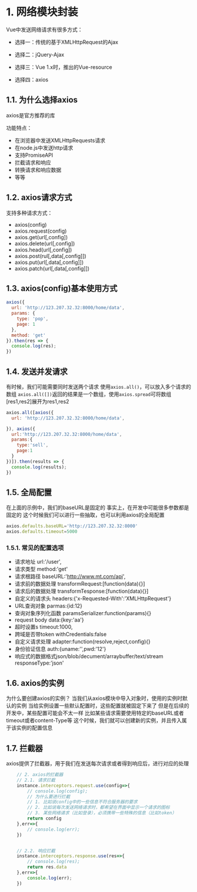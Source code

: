 # 1. 网络模块封装
Vue中发送网络请求有很多方式：

- 选择一：传统的基于XMLHttpRequest的Ajax

- 选择二：jQuery-Ajax
- 选择三：Vue 1.x时，推出的Vue-resource
- 选择四：axios

## 1.1. 为什么选择axios
axios是官方推荐的库

功能特点：
- 在浏览器中发送XMLHttpRequests请求
- 在node.js中发送http请求
- 支持PromiseAPI
- 拦截请求和响应
- 转换请求和响应数据
- 等等


## 1.2. axios请求方式
支持多种请求方式：
- axios(config)
- axios.request(config)
- axios.get(url[,config])
- axios.delete(url[,config])
- axios.head(url[,config])
- axios.post(rul[,data[,config]])
- axios.put(url[,data[,config]])
- axios.patch(url[,data[,config]])

## 1.3. axios(config)基本使用方式
```js
axios({
  url: 'http://123.207.32.32:8000/home/data',
  params: {
    type: 'pop',
    page: 1
  },
  method: 'get'
}).then(res => {
  console.log(res);
})
```

## 1.4. 发送并发请求
有时候，我们可能需要同时发送两个请求
使用`axios.all()`，可以放入多个请求的数组
`axios.all([])`返回的结果是一个数组，使用`axios.spread`可将数组[res1,res2]展开为res1,res2

```js
axios.all([axios({
  url: 'http://123.207.32.32:8000/home/data',

}), axios({
  url:'http://123.207.32.32:8000/home/data',
  params:{
    type:'sell',
    page:1
  }
})]).then(results => {
  console.log(results);
})
```
## 1.5. 全局配置
在上面的示例中，我们的baseURL是固定的
事实上，在开发中可能很多参数都是固定的
这个时候我们可以进行一些抽取，也可以利用axios的全局配置
```js
axios.defaults.baseURL='http://123.207.32.32:8000'
axios.defaults.timeout=5000
```

### 1.5.1. 常见的配置选项
- 请求地址 url:'/user',
- 请求类型 method:'get'
- 请求根路径 baseURL:'http://www.mt.com/api',
- 请求前的数据处理 transformRequest:[function(data){}]
- 请求后的数据处理 transformTesponse:[function(data){}]
- 自定义的请求头 headers:{'x-Requested-With':'XMLHttpRequest'}
- URL查询对象 parmas:{id:12}
- 查询对象序列化函数 paramsSerializer:function(params){}
- request body data:{key:'aa'}
- 超时设置s timeout:1000,
- 跨域是否带token withCredentials:false
- 自定义请求处理 adapter:function(resolve,reject,config){}
- 身份验证信息 auth:{uname:'',pwd:'12'}
- 响应式的数据格式json/blob/decument/arraybuffer/text/stream   responseType:'json'


## 1.6. axios的实例
为什么要创建axios的实例？
当我们从axios模块中导入对象时，使用的实例时默认的实例
当给实例设置一些默认配置时，这些配置就被固定下来了
但是在后续的开发中，某些配置可能会不太一样
比如某些请求需要使用特定的baseURL或者timeout或者content-Type等
这个时候，我们就可以创建新的实例，并且传入属于该实例的配置信息

## 1.7. 拦截器
axios提供了拦截器，用于我们在发送每次请求或者得到响应后，进行对应的处理

```js
    // 2. axios的拦截器
    // 2.1. 请求拦截
    instance.interceptors.request.use(config=>{
        // console.log(config);
        // 为什么要进行拦截
        // 1. 比如说config中的一些信息不符合服务器的要求
        // 2. 比如说每次发送网络请求时，都希望在界面中显示一个请求的图标
        // 3. 某些网络请求（比如登录），必须携带一些特殊的信息（比如token）
        return config
    },err=>{
        // console.log(err);
    })


    // 2.2. 响应拦截
    instance.interceptors.response.use(res=>{
        // console.log(res);
        return res.data
    },err=>{
        console.log(err);
    })
```


